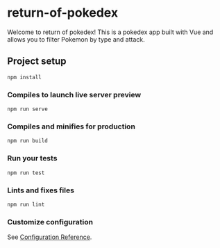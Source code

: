 # return-of-pokedex
Welcome to return of pokedex! This is a pokedex app built with Vue and allows you to filter Pokemon by type and attack.

## Project setup
```
npm install
```

### Compiles to launch live server preview
```
npm run serve
```

### Compiles and minifies for production
```
npm run build
```

### Run your tests
```
npm run test
```

### Lints and fixes files
```
npm run lint
```

### Customize configuration
See [Configuration Reference](https://cli.vuejs.org/config/).
